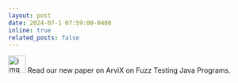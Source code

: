 ```yaml
---
layout: post
date: 2024-07-1 07:59:00-0400
inline: true
related_posts: false
---
```


[<img src="../assets/img/read.jpeg" alt="img" width="35"/>](https://arxiv.org/abs/2406.02034) Read our new paper on ArviX on Fuzz Testing Java Programs. 